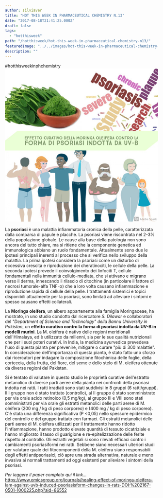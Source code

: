 ```yaml
---
author: silviaver
title: "HOT THIS WEEK IN PHARMACEUTICAL CHEMISTRY N.13"
date: "2017-08-18T21:41:25.000Z"
draft: false
tags:
  - "hotthisweek"
path: "/hotthisweek/hot-this-week-in-pharmaceutical-chemistry-n13/"
featuredImage: "../../images/hot-this-week-in-pharmaceutical-chemistry-n-13.md/adobe-spark.jpg"
description: ""
---
```


#hotthisweekinphchemistry ![Adobe Spark.jpg](../../images/hot-this-week-in-pharmaceutical-chemistry-n-13.md/adobe-spark.jpg)

La **psoriasi** è una malattia infiammatoria cronica della pelle, caratterizzata dalla comparsa di papule e placche. La psoriasi viene riscontrata nel 2-3% della popolazione globale. Le cause alla base della patologia non sono ancora del tutto chiare, ma si ritiene che la componente genetica ed immunologica abbiano un ruolo fondamentale. Attualmente sono due le ipotesi principali inerenti al processo che si verifica nello sviluppo della malattia. La prima ipotesi considera la psoriasi come un disturbo di eccessiva crescita e riproduzione dei cheratinociti, le cellule della pelle. La seconda ipotesi prevede il coinvolgimento dei linfociti T, cellule fondamentali nella immunità cellulo-mediata, che si attivano e migrano verso il derma, innescando il rilascio di citochine (in particolare il fattore di necrosi tumorale-alfa TNF-α) che a loro volta causano infiammazione e riproduzione rapida di cellule della pelle. I trattamenti sistemici e topici disponibili attualmente per la psoriasi, sono limitati ad alleviare i sintomi e spesso causano effetti collaterali.

La **Moringa oleifera**, un albero appartenente alla famiglia Moringaceae, ha mostrato, in uno studio condotto dal ricercatore _S. Dilawar_ e collaboratori del _"Department of Science and Technology" della Bannu University in Pakistan_, un **effetto curativo contro la forma di psoriasi indotta da UV-B in modelli murini**. La M. oleifera è nativo delle regioni meridionali dell'Himalaya, ed è utilizzato da millenni, sia per le sue qualità nutrizionali che per i suoi poteri curativi. In India, la medicina ayurvedica prevedeva l'uso di questa pianta per prevenire, mitigare o curare "più di 300 malattie". In considerazione dell'importanza di questa pianta, è stato fatto uno sforzo dai ricercatori per indagare la composizione fitochimica delle foglie, della corteccia, della frutta, del fiore, del seme e dello stelo di M. oleifera ottenute da diverse regioni del Pakistan.

Si è tentato di valutare in questo studio le proprietà curative dell'estratto metanolico di diverse parti aeree della pianta nei confronti della psoriasi indotta nei ratti. I ratti irradiati sono stati suddivisi in 8 gruppi (6 ratti/gruppi). Il I gruppo non è stato trattato (controllo), al II gruppo è stato somministrato per via orale acido retinoico (0,5 mg/kg), al gruppo III e VIII sono stati somministrati per via orale gli estratti metanolici delle parti aeree di M. oleifera (200 mg / kg di peso corporeo) e (400 mg / kg di peso corporeo). C'è stata una differenza significativa (P <0,05) nello spessore epidermico del controllo e del gruppo trattato con farmaci. Gli estratti metanolici delle parti aeree di M. oleifera utilizzati per il trattamento hanno ridotto l'infiammazione, hanno prodotto elevate quantità di tessuto cicatriziale e hanno migliorato il tasso di guarigione e re-epitelizzazione delle ferite rispetto al controllo. Gli estratti vegetali si sono rilevati efficaci contro i cambiamenti psoriasiformi nei ratti. Sebbene siano necessari ulteriori studi per valutare quale dei fitocomponenti della M. oleifera siano responsabili degli effetti antipsoriasici, ciò apre una strada alternativa, naturale e meno invasiva ai normali trattamenti ad oggi esistenti per alleviare i sintomi della psoriasi.

_Per leggere il paper completo qui il link…_ https://www.omicsgroup.org/journals/healing-effect-of-moringa-oleifera-lam-against-uvb-induced-psoriasisform-changes-in-rats-DOI:%202167-0501-1000225.php?aid=86552
